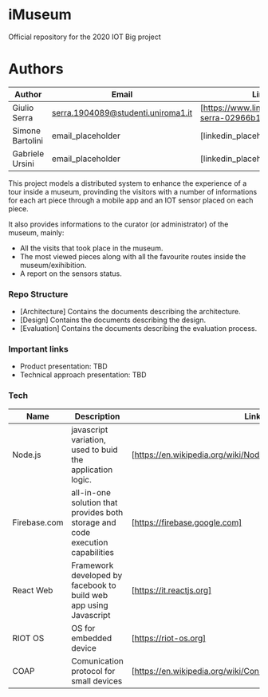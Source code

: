 # iMuseum
Official repository for the 2020 IOT Big project

  
# Authors
| Author |Email| Linkedin |
| ------ | ------ |------|
| Giulio Serra| serra.1904089@studenti.uniroma1.it|[https://www.linkedin.com/in/giulio-serra-02966b151/] |
| Simone Bartolini| email_placeholder|[linkedin_placeholder] |
| Gabriele Ursini| email_placeholder|[linkedin_placeholder] |
    
This project models a distributed system to enhance the experience of a tour inside a museum, provinding the visitors with a number of informations for each art piece through a mobile app and an IOT sensor placed on each piece.

It also provides informations to the curator (or administrator) of the museum, mainly:

- All the visits that took place in the museum.
- The most viewed pieces along with all the favourite routes inside the museum/exihibition.
- A report on the sensors status.

### Repo Structure

* [Architecture] Contains the documents describing the architecture.
* [Design] Contains the documents describing the design.
* [Evaluation] Contains the documents describing the evaluation process.

### Important links

* Product presentation: TBD
* Technical approach presentation: TBD

### Tech

| Name |Description | Link |
| ------ | ------ |------|
| Node.js | javascript variation, used to buid the application logic.|[https://en.wikipedia.org/wiki/Node.js] |
| Firebase.com |all-in-one solution that provides both storage and code execution capabilities| [https://firebase.google.com] 
| React Web| Framework developed by facebook to build web app using Javascript |[https://it.reactjs.org] |
| RIOT OS| OS for embedded device|[https://riot-os.org] |
| COAP|Comunication protocol for small devices|[https://en.wikipedia.org/wiki/Constrained_Application_Protocol] |




